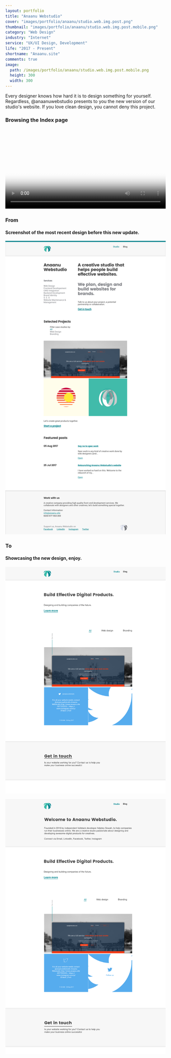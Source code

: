```yaml
---
layout: portfolio
title: "Anaanu Webstudio"
cover: "images/portfolio/anaanu/studio.web.img.post.png"
thumbnail: "images/portfolio/anaanu/studio.web.img.post.mobile.png"
category: "Web Design"
industry: "Internet"
service: "UX/UI Design, Development"
life: "2017 - Present"
shortname: "Anaanu.site"
comments: true
image:
  path: /images/portfolio/anaanu/studio.web.img.post.mobile.png
  height: 300
  width: 300
---
```


Every designer knows how hard it is to design something for yourself.
Regardless, @anaanuwebstudio presents to you the new version of our
studio's website. If you love clean design, you cannot deny this project.

### Browsing the Index page

<video width="100%" controls preload src="/images/portfolio/anaanu/anaanu.site.mp4"
poster="/images/portfolio/anaanu/anaanu.site.video.poster.png">
Your browser does not support the video tag.
</video>

### From

#### Screenshot of the most recent design before this new update.

![Old design for anaanu.site](/images/portfolio/anaanu/anaanu.site.old.png)

### To

#### Showcasing the new design, enjoy.

![Final designs for anaanu.site index page](/images/portfolio/anaanu/anaanu.site.folded.png)

![Final designs for anaanu.site index page (single screen)](/images/portfolio/anaanu/anaanu.site.expanded.png)
